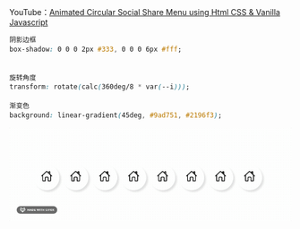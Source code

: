 YouTube：[Animated Circular Social Share Menu using Html CSS & Vanilla Javascript](https://www.youtube.com/watch?v=Af9NqzFIEPs&ab_channel=OnlineTutorials)

```css
阴影边框
box-shadow: 0 0 0 2px #333, 0 0 0 6px #fff;


旋转角度
transform: rotate(calc(360deg/8 * var(--i)));

渐变色
background: linear-gradient(45deg, #9ad751, #2196f3);


```

![](demo.gif)
